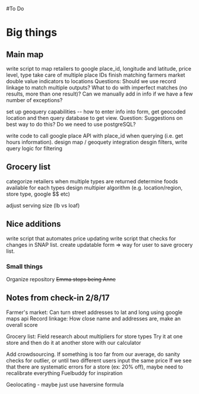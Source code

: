 #To Do

# Big things
## Main map
write script to map retailers to google place_id, longitude and latitude, price level, type
	take care of multiple place IDs
finish matching farmers market double value indicators to locations
Questions: 
Should we use record linkage to match multiple outputs?
What to do with imperfect matches (no results, more than one result)? Can we manually add in info if we have a few number of exceptions?

set up geoquery capabilities -- how to enter info into form, get geocoded location and then query database to get view.
Question: Suggestions on best way to do this? Do we need to use postgreSQL?

write code to call google place API with place_id when querying (i.e. get hours information).
design map / geoquety integration
desgin filters, write query logic for filtering


## Grocery list
categorize retailers when multiple types are returned
determine foods available for each types
design multipier algorithm (e.g. location/region, store type, google $$ etc)

adjust serving size (lb vs loaf)


## Nice additions
write script that automates price updating
write script that checks for changes in SNAP list.
create updatable form => way for user to save grocery list.

### Small things
Organize repository
~~Emma stops being Anne~~

## Notes from check-in 2/8/17
Farmer's market: Can turn street addresses to lat and long using google maps api
Record linkage: How close name and addresses are, make an overall score

Grocery list: 
Field research about multipliers for store types
Try it at one store and then do it at another store with our calculator

Add crowdsourcing. 
	If something is too far from our average, do sanity checks for outlier, or until two different users input the same price
	If we see that there are systematic errors for a store (ex: 20% off), maybe need to recalibrate everything
	Fuelbuddy for inspiration

Geolocating - maybe just use haversine formula

